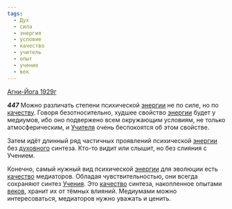 ```yaml
---
tags:
  - Дух
  - сила
  - энергия
  - условие
  - качество
  - учитель
  - опыт
  - учение
  - век
---
```


[Агни-Йога 1929г](/agni/1929)

___447___
Можно различать степени психической [энергии](/tag/#энергия) не по силе, но по [качеству](/tag/#[качество](/tag/#качество)). Говоря безотносительно, худшее свойство [энергии](/tag/#энергия) будет у медиумов, ибо оно подвержено всем окружающим условиям, не только атмосферическим, и [Учителя](/tag/#учитель) очень беспокоятся об этом свойстве.   

Затем идёт длинный ряд частичных проявлений психической [энергии](/tag/#энергия) без [духовного](/tag/#Дух) синтеза. Кто-то видит или слышит, но без слияния с Учением.   

Конечно, самый нужный вид психической [энергии](/tag/#энергия) для эволюции есть [качество](/tag/#качество) медиаторов. Обладая чувствительностью, они всегда сохраняют синтез [Учения](/tag/#учение). Это [качество](/tag/#качество) синтеза, накопленное опытами [веков](/tag/#век), хранит их от тёмных влияний. Медиумами можно интересоваться, медиаторов нужно уважать и ценить.